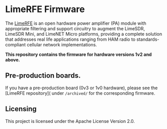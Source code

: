 # LimeRFE Firmware

The [LimeRFE](https://www.crowdsupply.com/lime-micro/limerfe) is an open hardware power amplifier (PA) module with appropriate filtering and support circuitry to augment the LimeSDR, LimeSDR Mini, and LimeNET Micro platforms, providing a complete solution that addresses real life applications ranging from HAM radio to standards-compliant cellular network implementations.

**This repository contains the firmware for hardware versions 1v2 and above.**

## Pre-production boards.

If you have a pre-production board (0v3 or 1v0 hardware), please see the [LimeRFE repository]( under `/archived/` for the corresponding firmware.

## Licensing

This project is licensed under the Apache License Version 2.0.
